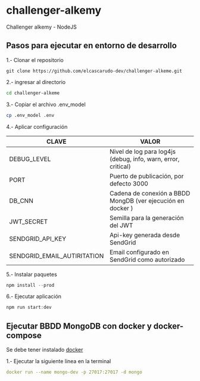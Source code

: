 # challenger-alkemy
Challenger alkemy - NodeJS




## Pasos para ejecutar en entorno de desarrollo

1.- Clonar el repositorio

```
git clone https://github.com/elcascarudo-dev/challenger-alkeme.git
```

2.- ingresar al directorio 

```bash
cd challenger-alkeme
```

3.- Copiar el archivo .env_model

```bash
cp .env_model .env
```

4.- Aplicar configuración

| CLAVE                        | VALOR                                                         |
|------------------------------|---------------------------------------------------------------|
| DEBUG_LEVEL                  | Nivel de log para log4js (debug, info, warn, error, critical) |
| PORT                         | Puerto de publicación, por defecto 3000                       |
| DB_CNN                       | Cadena de conexión a BBDD MongDB (ver ejecución en docker )   |
| JWT_SECRET                   | Semilla para la generación del JWT                            |
| SENDGRID_API_KEY             | Api-key generada desde SendGrid                               | 
| SENDGRID_EMAIL_AUTIRITATION  | Email configurado en SendGrid como autorizado                 |

5.- Instalar paquetes

```JavaScript
npm install --prod
```

6.- Ejecutar aplicación

```JavaScript
npm run start:dev
```

## Ejecutar BBDD MongoDB con docker y docker-compose

Se debe tener instalado [docker](https://docker.com)

1.- Ejecutar la siguiente linea en la terminal

```yml
docker run --name mongo-dev -p 27017:27017 -d mongo
```

